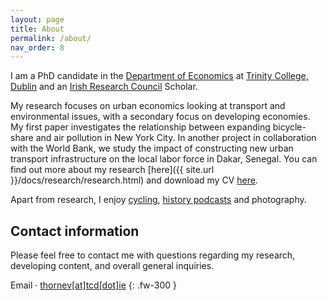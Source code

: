 ```yaml
---
layout: page
title: About
permalink: /about/
nav_order: 8
---
```


I am a PhD candidate in the [Department of Economics](https://www.tcd.ie/Economics/) at [Trinity College, Dublin](https://www.tcd.ie/) and an [Irish Research Council](https://research.ie/) Scholar. 

My research focuses on urban economics looking at transport and environmental issues, with a secondary focus on developing economies. My first paper investigates the relationship between expanding bicycle-share and air pollution in New York City. In another project in collaboration with the World Bank, we study the impact of constructing new urban transport infrastructure on the local labor force in Dakar, Senegal. You can find out more about my research [here]({{ site.url }}/docs/research/research.html) and download my CV [here](/assets/doc/CV.pdf).

Apart from research, I enjoy [cycling](https://couraillon.cc/), [history podcasts](/docs/podcasts.html) and photography.

## Contact information

Please feel free to contact me with questions regarding my research, developing content, and overall general inquiries.

Email · [thornev\[at\]tcd\[dot\]ie](mailto:thornev[at]tcd[dot]ie)
{: .fw-300 }
